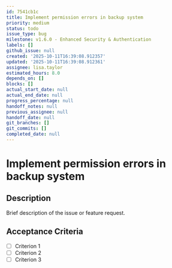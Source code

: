 ```yaml
---
id: 7541cb1c
title: Implement permission errors in backup system
priority: medium
status: todo
issue_type: bug
milestone: v1.6.0 - Enhanced Security & Authentication
labels: []
github_issue: null
created: '2025-10-11T16:39:08.912357'
updated: '2025-10-11T16:39:08.912361'
assignee: lisa.taylor
estimated_hours: 8.0
depends_on: []
blocks: []
actual_start_date: null
actual_end_date: null
progress_percentage: null
handoff_notes: null
previous_assignee: null
handoff_date: null
git_branches: []
git_commits: []
completed_date: null
---
```


# Implement permission errors in backup system

## Description

Brief description of the issue or feature request.

## Acceptance Criteria

- [ ] Criterion 1
- [ ] Criterion 2
- [ ] Criterion 3